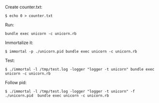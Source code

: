 Create counter.txt:

    $ echo 0 > counter.txt

Run:

    bundle exec unicorn -c unicorn.rb

Immortalize it:

    $ immortal -p ./unicorn.pid bundle exec unicorn -c unicorn.rb

Test:

    $ ./immortal -l /tmp/test.log -logger "logger -t unicorn" bundle exec unicorn -c unicorn.rb

Follow pid:

    $ ./immortal -l /tmp/test.log -logger "logger -t unicorn" -f ./unicorn.pid  bundle exec unicorn -c unicorn.rb
